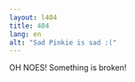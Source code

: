 ```yaml
---
layout: l404
title: 404
lang: en
alt: "Sad Pinkie is sad :("
---
```


OH NOES! Something is broken!
